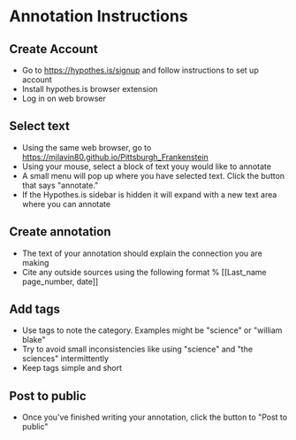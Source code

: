 # Annotation Instructions

## Create Account
- Go to https://hypothes.is/signup and follow instructions to set up account
- Install hypothes.is browser extension
- Log in on web browser

## Select text
- Using the same web browser, go to https://mjlavin80.github.io/Pittsburgh_Frankenstein
- Using your mouse, select a block of text youy would like to annotate
- A small menu will pop up where you have selected text. Click the button that says "annotate."
- If the Hypothes.is sidebar is hidden it will expand with a new text area where you can annotate

## Create annotation
- The text of your annotation should explain the connection you are making
- Cite any outside sources using the following format
% [[Last_name page_number, date]]

## Add tags
- Use tags to note the category. Examples might be "science" or "william blake"
- Try to avoid small inconsistencies like using "science" and "the sciences" intermittently
- Keep tags simple and short

## Post to public
- Once you've finished writing your annotation, click the button to "Post to public"
